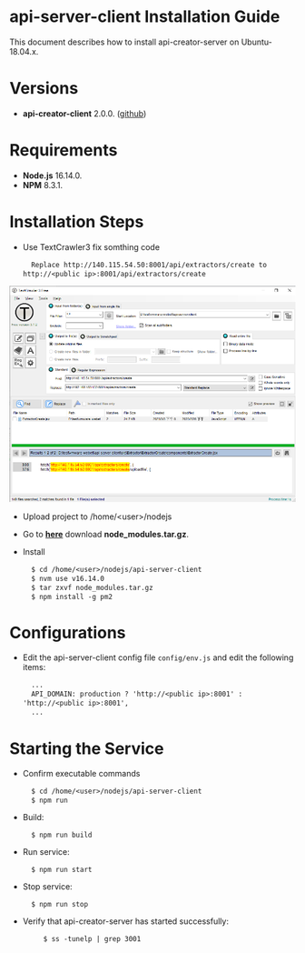 api-server-client Installation Guide
========================

This document describes how to install api-creator-server on Ubuntu-18.04.x.

# Versions

- **api-creator-client** 2.0.0. ([github](https://github.com/luff543/api-server-client))

# Requirements

- **Node.js** 16.14.0.
- **NPM** 8.3.1.

# Installation Steps

- Use TextCrawler3 fix somthing code

        Replace http://140.115.54.50:8001/api/extractors/create to http://<public ip>:8001/api/extractors/create
![Replace rabbitmq host, user and password](img/textcrawler-api-server-client.png)

- Upload project to /home/\<user\>/nodejs

- Go to **[here](https://eventgo.widm.csie.ncu.edu.tw/etl/node_modules.tar.gz)** download **node_modules.tar.gz**.

- Install

        $ cd /home/<user>/nodejs/api-server-client
        $ nvm use v16.14.0
        $ tar zxvf node_modules.tar.gz
        $ npm install -g pm2

# Configurations

- Edit the api-server-client config file `config/env.js` and edit the following items:

        ...
        API_DOMAIN: production ? 'http://<public ip>:8001' : 'http://<public ip>:8001',
        ...

# Starting the Service

- Confirm executable commands

        $ cd /home/<user>/nodejs/api-server-client
        $ npm run

- Build:

        $ npm run build

- Run service:

        $ npm run start

- Stop service:

        $ npm run stop

- Verify that api-creator-server has started successfully:

	       $ ss -tunelp | grep 3001